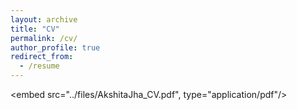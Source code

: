 ```yaml
---
layout: archive
title: "CV"
permalink: /cv/
author_profile: true
redirect_from:
  - /resume
---
```



<embed src="../files/AkshitaJha_CV.pdf", type="application/pdf"/>
